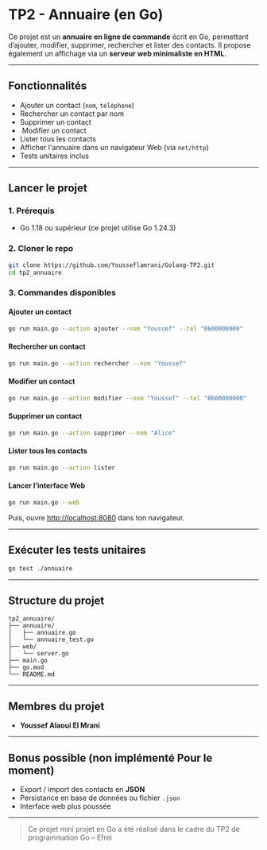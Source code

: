 # TP2 - Annuaire (en Go)

Ce projet est un **annuaire en ligne de commande** écrit en Go, permettant d’ajouter, modifier, supprimer, rechercher et lister des contacts. Il propose également un affichage via un **serveur web minimaliste en HTML**.

---

##  Fonctionnalités

-  Ajouter un contact (`nom`, `téléphone`)
-  Rechercher un contact par nom
-  Supprimer un contact
- ️ Modifier un contact
-  Lister tous les contacts
-  Afficher l'annuaire dans un navigateur Web (via `net/http`)
-  Tests unitaires inclus

---

##  Lancer le projet

### 1.  Prérequis

- Go 1.18 ou supérieur (ce projet utilise Go 1.24.3)

### 2.  Cloner le repo

```bash
git clone https://github.com/Yousseflamrani/Golang-TP2.git
cd tp2_annuaire
```

### 3.  Commandes disponibles

#### Ajouter un contact

```bash
go run main.go --action ajouter --nom "Youssef" --tel "0600000000"
```

#### Rechercher un contact

```bash
go run main.go --action rechercher --nom "Youssef"
```

#### Modifier un contact

```bash
go run main.go --action modifier --nom "Youssef" --tel "0600000000"
```

####  Supprimer un contact

```bash
go run main.go --action supprimer --nom "Alice"
```

####  Lister tous les contacts

```bash
go run main.go --action lister
```

####  Lancer l’interface Web

```bash
go run main.go --web
```

Puis, ouvre [http://localhost:8080](http://localhost:8080) dans ton navigateur.

---

##  Exécuter les tests unitaires

```bash
go test ./annuaire
```

---

##  Structure du projet

```
tp2_annuaire/
├── annuaire/
│   ├── annuaire.go      
│   └── annuaire_test.go   
├── web/
│   └── server.go          
├── main.go                
├── go.mod               
└── README.md             
```

---

##  Membres du projet

- **Youssef Alaoui El Mrani**

---

##  Bonus possible (non implémenté Pour le moment)

- Export / import des contacts en **JSON**
- Persistance en base de données ou fichier `.json`
- Interface web plus poussée

---

> Ce projet mini projet en Go a été réalisé dans le cadre du TP2 de programmation Go – Efrei

